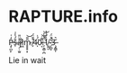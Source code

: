 # RAPTURE.info
P̵̡̜̺̙̒͑s̶̹̐́̾͑ą̷̦̣̫͈͒̈̎l̸͖͋m̷̥̥̥͓̎̎͝ ̸̗͒̄̈́4̷̩̈́͗0̴͔͌̇͝:̶̗͕͇̣̪̈́̌̓̚͝1̸̼̰̫̉̀́̍̔-̷̗̪̞̔͛̈́̚3̶̧̯̳̩̆͛

Lie in wait
